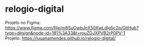 # relogio-digital

Projeto no Figma: https://www.figma.com/file/m8SuOwbJnX50XwLdIg5c2p/GitHub?type=design&node-id=181%3A33&t=rouZDJXPVB2rP0PV-1<br>
Projeto: https://luuanamendes.github.io/relogio-digital/
